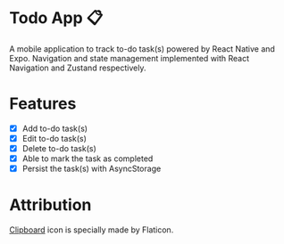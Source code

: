 # Todo App 📋
A mobile application to track to-do task(s) powered by React Native and Expo. Navigation and state management implemented with React Navigation and Zustand respectively.

# Features
- [x] Add to-do task(s)
- [x] Edit to-do task(s)
- [x] Delete to-do task(s)
- [x] Able to mark the task as completed 
- [x] Persist the task(s) with AsyncStorage

# Attribution
[Clipboard](https://www.flaticon.com/free-icons/clipboard) icon is specially made by Flaticon.
